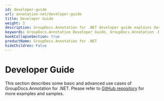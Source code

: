 ```yaml
---
id: developer-guide
url: annotation-net/developer-guide
title: Developer Guide
weight: 3
description: GroupDocs.Annotation for .NET developer guide explains document annotator features and shows how to annotate PDF, Word, Excel, PowerPoint documents and images inside your .NET applications
keywords: GroupDocs.Annotation Developer Guide, GroupDocs.Annotation .NET Developer Guide, GroupDocs.Annotation Developer Guide C#, Using GroupDocs.Annotation for .NET, GroupDocs.Annotation for .NET use cases
bookCollapseSection: true
productName: GroupDocs.Annotation for .NET
hideChildren: False
---
```


# Developer Guide


This section describes some basic and advanced use cases of GroupDocs.Annotation for .NET. Please refer to [GitHub repository](https://github.com/groupdocs-annotation/GroupDocs.Annotation-for-.NET) for more examples and samples.


